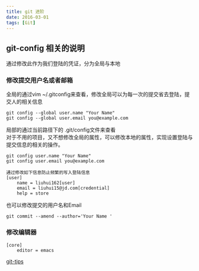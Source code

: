 ```yaml
---
title: git 进阶
date: 2016-03-01
tags: [Git]
---
```


## git-config 相关的说明

通过修改此作为我们登陆的凭证，分为全局与本地

### 修改提交用户名或者邮箱

全局的通过vim ~/.gitconfig来查看，修改全局可以为每一次的提交省去登陆，提交人的相关信息

```
git config --global user.name "Your Name"
git config --global user.email you@example.com
```

局部的通过当前路径下的 .git/config文件来查看    
对于不用的项目，又不想修改全局的属性，可以修改本地的属性，实现设置登陆与提交信息的相关的操作。

```
git config user.name "Your Name"
git config user.email you@example.com

通过修改如下信息防止频繁的写入登陆信息
[user]
	name = liuhui162[user]
	email = liuhui15@jd.com[credential]
	help = store
```

也可以修改提交的用户名和Email

```
git commit --amend --author='Your Name '
```

### 修改编辑器

```
[core]
    editor = emacs
```

[git-tips](https://github.com/git-tips/tips)
